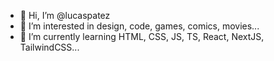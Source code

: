 - 👋 Hi, I’m @lucaspatez
- 👀 I’m interested in design, code, games, comics, movies...
- 🌱 I’m currently learning HTML, CSS, JS, TS, React, NextJS, TailwindCSS...

